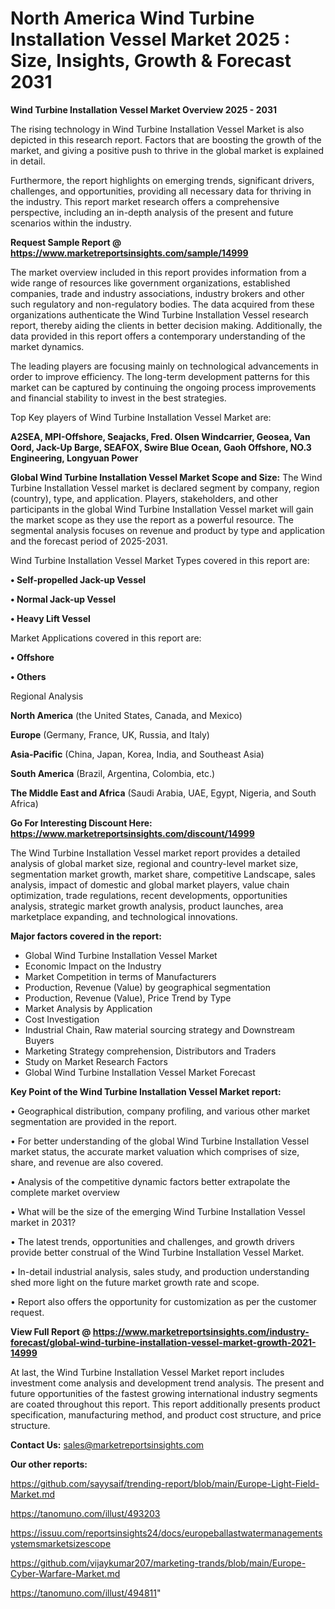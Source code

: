  # North America Wind Turbine Installation Vessel Market 2025 : Size, Insights, Growth & Forecast 2031

<Strong> Wind Turbine Installation Vessel Market Overview 2025 - 2031</strong>

The rising technology in Wind Turbine Installation Vessel Market is also depicted in this research report. Factors that are boosting the growth of the market, and giving a positive push to thrive in the global market is explained in detail.

Furthermore, the report highlights on emerging trends, significant drivers, challenges, and opportunities, providing all necessary data for thriving in the industry. This report market research offers a comprehensive perspective, including an in-depth analysis of the present and future scenarios within the industry.

<strong>Request Sample Report @ <a href=https://www.marketreportsinsights.com/sample/14999>https://www.marketreportsinsights.com/sample/14999</a></strong>

The market overview included in this report provides information from a wide range of resources like government organizations, established companies, trade and industry associations, industry brokers and other such regulatory and non-regulatory bodies. The data acquired from these organizations authenticate the Wind Turbine Installation Vessel research report, thereby aiding the clients in better decision making. Additionally, the data provided in this report offers a contemporary understanding of the market dynamics.

The leading players are focusing mainly on technological advancements in order to improve efficiency. The long-term development patterns for this market can be captured by continuing the ongoing process improvements and financial stability to invest in the best strategies.

Top Key players of Wind Turbine Installation Vessel Market are:

<strong>A2SEA, MPI-Offshore, Seajacks, Fred. Olsen Windcarrier, Geosea, Van Oord, Jack-Up Barge, SEAFOX, Swire Blue Ocean, Gaoh Offshore, NO.3 Engineering, Longyuan Power</strong>

<strong><b>Global Wind Turbine Installation Vessel Market Scope and Size:</b></strong>
The Wind Turbine Installation Vessel market is declared segment by company, region (country), type, and application. Players, stakeholders, and other participants in the global Wind Turbine Installation Vessel market will gain the market scope as they use the report as a powerful resource. The segmental analysis focuses on revenue and product by type and application and the forecast period of 2025-2031.

Wind Turbine Installation Vessel Market Types covered in this report are:

<strong>• Self-propelled Jack-up Vessel

• Normal Jack-up Vessel

• Heavy Lift Vessel</strong>

Market Applications covered in this report are:

<strong>• Offshore

• Others</strong> 

Regional Analysis

<strong>North America</strong> (the United States, Canada, and Mexico)

<strong>Europe</strong> (Germany, France, UK, Russia, and Italy)

<strong>Asia-Pacific</strong> (China, Japan, Korea, India, and Southeast Asia)

<strong>South America</strong> (Brazil, Argentina, Colombia, etc.)

<strong>The Middle East and Africa</strong> (Saudi Arabia, UAE, Egypt, Nigeria, and South Africa)

<strong>Go For Interesting Discount Here: <a href=https://www.marketreportsinsights.com/discount/14999>https://www.marketreportsinsights.com/discount/14999</a></strong>

The Wind Turbine Installation Vessel market report provides a detailed analysis of global market size, regional and country-level market size, segmentation market growth, market share, competitive Landscape, sales analysis, impact of domestic and global market players, value chain optimization, trade regulations, recent developments, opportunities analysis, strategic market growth analysis, product launches, area marketplace expanding, and technological innovations.

<strong><b>Major factors covered in the report:</b></strong>
<ul>
  <li>Global Wind Turbine Installation Vessel Market </li>
  <li>Economic Impact on the Industry</li>
  <li>Market Competition in terms of Manufacturers</li>
  <li>Production, Revenue (Value) by geographical segmentation</li>
  <li>Production, Revenue (Value), Price Trend by Type</li>
  <li>Market Analysis by Application</li>
  <li>Cost Investigation</li>
  <li>Industrial Chain, Raw material sourcing strategy and Downstream Buyers</li>
  <li>Marketing Strategy comprehension, Distributors and Traders</li>
  <li>Study on Market Research Factors</li>
  <li>Global Wind Turbine Installation Vessel Market Forecast</li>
</ul>

<strong><b>Key Point of the Wind Turbine Installation Vessel Market report:</b></strong>

• Geographical distribution, company profiling, and various other market segmentation are provided in the report.

• For better understanding of the global Wind Turbine Installation Vessel market status, the accurate market valuation which comprises of size, share, and revenue are also covered.

• Analysis of the competitive dynamic factors better extrapolate the complete market overview

• What will be the size of the emerging Wind Turbine Installation Vessel market in 2031?

• The latest trends, opportunities and challenges, and growth drivers provide better construal of the Wind Turbine Installation Vessel Market.

• In-detail industrial analysis, sales study, and production understanding shed more light on the future market growth rate and scope.

• Report also offers the opportunity for customization as per the customer request.

<strong><b>View Full Report @ <a href=https://www.marketreportsinsights.com/industry-forecast/global-wind-turbine-installation-vessel-market-growth-2021-14999>https://www.marketreportsinsights.com/industry-forecast/global-wind-turbine-installation-vessel-market-growth-2021-14999</a></b></strong>


At last, the Wind Turbine Installation Vessel Market report includes investment come analysis and development trend analysis. The present and future opportunities of the fastest growing international industry segments are coated throughout this report. This report additionally presents product specification, manufacturing method, and product cost structure, and price structure.

<strong>Contact Us:</strong>
sales@marketreportsinsights.com

<strong>Our other reports:</strong>

<a href=https://github.com/sayysaif/trending-report/blob/main/Europe-Light-Field-Market.md>https://github.com/sayysaif/trending-report/blob/main/Europe-Light-Field-Market.md</a>

<a href=https://tanomuno.com/illust/493203>https://tanomuno.com/illust/493203</a>

<a href=https://issuu.com/reportsinsights24/docs/europeballastwatermanagementsystemsmarketsizescope>https://issuu.com/reportsinsights24/docs/europeballastwatermanagementsystemsmarketsizescope</a>

<a href=https://github.com/vijaykumar207/marketing-trands/blob/main/Europe-Cyber-Warfare-Market.md>https://github.com/vijaykumar207/marketing-trands/blob/main/Europe-Cyber-Warfare-Market.md</a>

<a href=https://tanomuno.com/illust/494811>https://tanomuno.com/illust/494811</a>"
